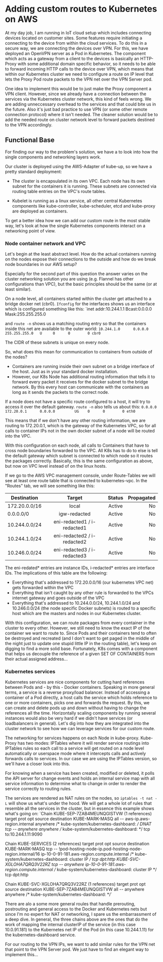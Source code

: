 # Adding custom routes to Kubernetes on AWS

At my day job, I am running in IoT cloud setup which includes connecting devices located on customer sites. Some features require initiating a connecting to the device from within the cloud services. To do this in a secure way, we are connecting the devices over VPN. For this, we have deployed an OpenVPN server as a Pod in Kubernetes. The component which acts as a gateway from a client to the devices is basically an HTTP-Proxy with some additional domain specific behavior, so it needs to be able to forward incoming HTTP calls to the device over VPN, which means that within our Kubernetes cluster we need to configure a route on IP level that lets the Proxy Pod route packets to the VPN net over the VPN Server pod.

One idea to implement this would be to just make the Proxy component a VPN client. However, since we already have a connection between the services via the Kubernetes cluster network, this kind of feels wrong. We are adding unneccessary overhead to the services and that could bite us in the future. Also it's just bad practice to use VPN (or some other remote connection protocol) where it isn't needed. The cleaner solution would be to add the needed route on cluster network level to forward packets destined to the VPN accordingly.

## Functional Base
For finding our way to the problem's solution, we have a to look into how the single components and networking layers work. 

Our cluster is deployed using the AWS-Adapter of kube-up, so we have a pretty standard deployment:
- The cluster is encapsulated in its own VPC. Each node has its own subnet for the containers it is running. 
  These subnets are connected via routing table entries on the VPC's route tables.
  
 - Kubelet is running as a linux service, all other central Kubernetes components like kube-controller, kube-scheduler, etcd and kube-proxy are deployed as containers.
 
 To get a better idea how we can add our custom route in the most stable way, let's look at how the single Kubernetes components interact on a networking point of view.
 
 ### Node container network and VPC
 Let's begin at the least abstract level. How do the actual containers running on the nodes expose their connections to the outside and how do we break node boundaries in our AWS setup?
 
 Especially for the second part of this question the answer varies on the cluster networking solution you are using (e.g. Flannel has other configurations than VPC), but the basic principles should be the same (or at least similar).
 
 On a node level, all containers started within the cluster get attached to a bridge docker net (cbr0). `Ifconfig` for the interfaces shows us an interface which is configured something like this:
`inet addr:10.244.1.1  Bcast:0.0.0.0  Mask:255.255.255.0
 
 and `route -n` shows us a matching routing entry so that the containers inside this net are available to the outer world: `10.244.1.0      0.0.0.0         255.255.255.0   U     0      0        0 cbr0`
 
 The CIDR of these subnets is unique on every node.
 
 So, what does this mean for communication to containers from outside of the nodes?
 - Containers are running inside their own subnet on a bridge interface of the host. Just as in your standard docker installation.
 - However, our K8s Node has additional routing information that tells it to forward every packet it receives for the docker subnet to the bridge network. By this every host can communicate with the containers as long as it sends the packets to the correct node.

If a node does not have a specific route configured to a host, it will try to access it over the default gateway. `route -n` also tells us about this:
`0.0.0.0         172.20.0.1      0.0.0.0         UG    0      0        0 eth0`

This means that if we don't have any other routing information, we are routing to 172.20.0.1, which is the gateway of the Kubernetes VPC, so for all calls to container IPs not in the own docker subnet of a node will be routed into the VPC.

With this configuration on each node, all calls to Containers that have to cross node boundaries forwarded to the VPC. All K8s has to do to else is tell the default gateway which subnet is connected to which node so it routes the packages correctly. Basically, this is the same configuration as above, but now on VPC level instead of on the linux hosts.

If we go to the AWS VPC management console, under Route-Tables we will see at least one route table that is connected to kubernetes-vpc. In the "Routes" tab, we will see something like this:

|Destination   | Target                      | Status | Propagated |
|--------------|:---------------------------:|:------:|-----------:|
|172.20.0.0/16 | local                       | Active | No         |
|0.0.0.0/0     |	igw-redacted	             | Active | No        |
|10.244.0.0/24 | eni-redacted1 / i-redacted1 | Active | No         |
|10.244.1.0/24 | eni-redacted2 / i-redacted2 | Active | No         |
|10.246.0.0/24 | eni-redacted3 / i-redacted3 | Active | No         |

The eni-redated\* entries are instance IDs, i-redacted\* entries are interface IDs. The implications of this table are the following:
- Everything that's addressed to 172.20.0.0/16 (our kubernetes VPC net) gets forwarded within the VPC
- Everything that isn't caught by any other rule is forwarded to the VPCs internet gateway and goes outside of the VPC
- Everything that's addressed to 10.244.0.0/24, 10.244.1.0/24 and 10.246.0.0/24 (the node specific Docker subnets) is routed to a specific host which are the masters and nodes in our Kubernetes cluster.

With this configuration, we can route packages from every container in the cluster to every other. However, we still need to know the exact IP of the container we want to route to. Since Pods and their containers tend to often be destroyed and recreated (and I don't want to get paged in the middle of the night just to update one stupid little IP in the routing table), let's keep on digging to find a more solid base. Fortunately, K8s comes with a component that helps us decouple the reference of a given SET OF CONTAINERS from their actual assigned address...

### Kubernetes services
Kubernetes services are nice components for cutting hard references between Pods and - by this - Docker containers. Speaking in more general terms, a service is a reverse proxy/load balancer. Instead of accessing a container of a Pod directly, a host calls the service which holds reference to one or more containers, picks one and forwards the request. By this, we can create and delete pods up and down without having to change the references all the time. Horizontally scaling components by running several instances would also be very hard if we didn't have services (or loadbalancers in general). Let's dig into how they are integrated into the cluster network to see how we can leverage services for our custom route.

The networking for services happens on each Node in kube-proxy. Kube-Proxy has two modes: IPTables where it will render service routings into IPTables rules so each call to a service will get routed on a node level automatically or userspace mode where it intercepts calls and actively forwards calls to services. In our case we are using the IPTables version, so we'll have a closer look into this.

For knowing when a service has been created, modified or deleted, it polls the API server for change events and holds an internal service map with all service information to determine what to change in order to render the service correctly to routing rules. 

The services are rendered as NAT rules on the nodes, so `iptables -t nat -L` will show us what's under the hood. We will get a whole lot of rules that resemble all the services in the cluster, but in essence this example shows what's going on:
`Chain KUBE-SEP-7ZAB4MEUNQGISTVW (1 references)
target     prot opt source               destination
KUBE-MARK-MASQ  all  --  aws-ip.aws-region.internal  anywhere             /* kube-system/kubernetes-dashboard: */
DNAT       tcp  --  anywhere             anywhere             /* kube-system/kubernetes-dashboard: */ tcp to:10.244.1.11:9090

Chain KUBE-SERVICES (2 references)
target     prot opt source               destination
KUBE-MARK-MASQ  tcp  -- !pod-hosting-node-ip.pod-hosting-node-region.internal/16  ip-10-0-91-181.aws-region.compute.internal  /* kube-system/kubernetes-dashboard: cluster IP */ tcp dpt:http
KUBE-SVC-XGLOHA7QRQ3V22RZ  tcp  --  anywhere             ip-10-0-91-181.aws-region.compute.internal  /* kube-system/kubernetes-dashboard: cluster IP */ tcp dpt:http

Chain KUBE-SVC-XGLOHA7QRQ3V22RZ (1 references)
target     prot opt source               destination
KUBE-SEP-7ZAB4MEUNQGISTVW  all  --  anywhere             anywhere             /* kube-system/kubernetes-dashboard: */`

There are alo a some more general roules that handle prerouting, postrouting and general access to the Docker and Kubernetes nets but since I'm no expert for NAT or networking, I spare us the embarrassment of a deep dive. In general, the three chains above are the ones that do the work of mapping the internal clusterIP of the service (in this case 10.0.91.181) to the Kubernetes net IP of the Pod (in this case 10.244.1.11) for the kubernetes-dashboard service.

For our routing to the VPN IPs, we want to add similar rules for the VPN net that point to the VPN Server pod. We just have to find an elegant way to implement this...


